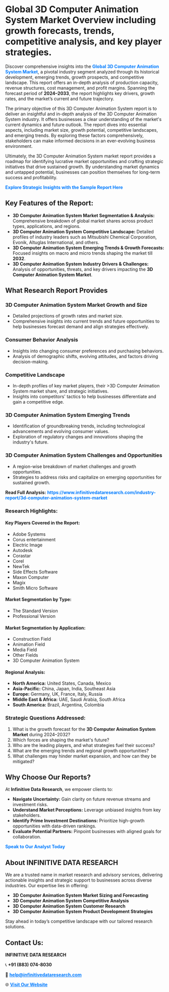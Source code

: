 <h1>Global 3D Computer Animation System Market Overview including growth forecasts, trends, competitive analysis, and key player strategies.</h1>
<p>
Discover comprehensive insights into the 
<a href="https://www.infinitivedataresearch.com/industry-report/3d-computer-animation-system-market" rel="dofollow" style="color: #007BFF; text-decoration: none;"><strong>Global 3D Computer Animation System Market</strong></a>, a pivotal industry segment analyzed through its historical development, emerging trends, growth prospects, and competitive landscape. This report offers an in-depth analysis of production capacity, revenue structures, cost management, and profit margins. Spanning the forecast period of <strong>2024–2033</strong>, the report highlights key drivers, growth rates, and the market’s current and future trajectory.
</p>
<p>
The primary objective of this 3D Computer Animation System report is to deliver an insightful and in-depth analysis of the 3D Computer Animation System industry. It offers businesses a clear understanding of the market's current dynamics and future outlook. The report dives into essential aspects, including market size, growth potential, competitive landscapes, and emerging trends. By exploring these factors comprehensively, stakeholders can make informed decisions in an ever-evolving business environment.
</p>
<p>
Ultimately, the 3D Computer Animation System market report provides a roadmap for identifying lucrative market opportunities and crafting strategic initiatives that drive sustained growth. By understanding market dynamics and untapped potential, businesses can position themselves for long-term success and profitability.
</p>
<p>
<a href="https://www.infinitivedataresearch.com/request-sample/reportId=103799" style="color: #007BFF; text-decoration: none;"><strong>Explore Strategic Insights with the Sample Report Here</strong></a>
</p>

<h2>Key Features of the Report:</h2>
<ul>
<li><strong>3D Computer Animation System Market Segmentation & Analysis:</strong> Comprehensive breakdown of global market shares across product types, applications, and regions.</li>
<li><strong>3D Computer Animation System Competitive Landscape:</strong> Detailed profiles of industry leaders such as Mitsubishi Chemical Corporation, Evonik, Altuglas International, and others.</li>
<li><strong>3D Computer Animation System Emerging Trends & Growth Forecasts:</strong> Focused insights on macro and micro trends shaping the market till <strong>2032</strong>.</li>
<li><strong>3D Computer Animation System Industry Drivers & Challenges:</strong> Analysis of opportunities, threats, and key drivers impacting the <strong>3D Computer Animation System Market</strong>.</li>
</ul>

<h2>What Research Report Provides</h2>
<h3>3D Computer Animation System Market Growth and Size</h3>
<ul>
<li>Detailed projections of growth rates and market size.</li>
<li>Comprehensive insights into current trends and future opportunities to help businesses forecast demand and align strategies effectively.</li>
</ul>

<h3>Consumer Behavior Analysis</h3>
<ul>
<li>Insights into changing consumer preferences and purchasing behaviors.</li>
<li>Analysis of demographic shifts, evolving attitudes, and factors driving decision-making.</li>
</ul>

<h3>Competitive Landscape</h3>
<ul>
<li>In-depth profiles of key market players, their >3D Computer Animation System market share, and strategic initiatives.</li>
<li>Insights into competitors' tactics to help businesses differentiate and gain a competitive edge.</li>
</ul>

<h3>3D Computer Animation System Emerging Trends</h3>
<ul>
<li>Identification of groundbreaking trends, including technological advancements and evolving consumer values.</li>
<li>Exploration of regulatory changes and innovations shaping the industry's future.</li>
</ul>

<h3>3D Computer Animation System Challenges and Opportunities</h3>
<ul>
<li>A region-wise breakdown of market challenges and growth opportunities.</li>
<li>Strategies to address risks and capitalize on emerging opportunities for sustained growth.</li>
</ul>
<p><strong>Read Full Analysis:</strong> <a href="https://www.infinitivedataresearch.com/industry-report/3d-computer-animation-system-market" rel="dofollow" style="color: #007BFF; text-decoration: none;"><strong>https://www.infinitivedataresearch.com/industry-report/3d-computer-animation-system-market</strong></a></p>
<h3>Research Highlights:</h3>
<h4>Key Players Covered in the Report:</h4>
<ul><li>Adobe Systems</li><li>Corus entertainment</li><li>Electric Image</li><li>Autodesk</li><li>Corastar</li><li>Corel</li><li>NewTek</li><li>Side Effects Software</li><li>Maxon Computer</li><li>Magix</li><li>Smith Micro Software</li></ul>
<h4>Market Segmentation by Type:</h4>
<ul><li>The Standard Version</li><li>Professional Version</li></ul>
<h4>Market Segmentation by Application:</h4>
<ul><li>Construction Field</li><li>Animation Field</li><li>Media Field</li><li>Other Fields</li><li>3D Computer Animation System</li></ul>

<h4>Regional Analysis:</h4>
<ul>
<li><strong>North America:</strong> United States, Canada, Mexico</li>
<li><strong>Asia-Pacific:</strong> China, Japan, India, Southeast Asia</li>
<li><strong>Europe:</strong> Germany, UK, France, Italy, Russia</li>
<li><strong>Middle East & Africa:</strong> UAE, Saudi Arabia, South Africa</li>
<li><strong>South America:</strong> Brazil, Argentina, Colombia</li>
</ul>

<h3>Strategic Questions Addressed:</h3>
<ol>
<li>What is the growth forecast for the <strong>3D Computer Animation System Market</strong> during 2024–2032?</li>
<li>Which forces are shaping the market's future?</li>
<li>Who are the leading players, and what strategies fuel their success?</li>
<li>What are the emerging trends and regional growth opportunities?</li>
<li>What challenges may hinder market expansion, and how can they be mitigated?</li>
</ol>

<h2>Why Choose Our Reports?</h2>
<p>At <strong>Infinitive Data Research</strong>, we empower clients to:</p>
<ul>
<li><strong>Navigate Uncertainty:</strong> Gain clarity on future revenue streams and investment risks.</li>
<li><strong>Understand Market Perceptions:</strong> Leverage unbiased insights from key stakeholders.</li>
<li><strong>Identify Prime Investment Destinations:</strong> Prioritize high-growth opportunities with data-driven rankings.</li>
<li><strong>Evaluate Potential Partners:</strong> Pinpoint businesses with aligned goals for collaboration.</li>
</ul>
<p><a href="https://www.infinitivedataresearch.com/industry-report/3d-computer-animation-system-market" rel="dofollow" style="color: #007BFF; text-decoration: none;"><strong>Speak to Our Analyst Today</strong></a></p>

<h2>About INFINITIVE DATA RESEARCH</h2>
<p>We are a trusted name in market research and advisory services, delivering actionable insights and strategic support to businesses across diverse industries. Our expertise lies in offering:</p>
<ul>
<li><strong>3D Computer Animation System Market Sizing and Forecasting</strong></li>
<li><strong>3D Computer Animation System Competitive Analysis</strong></li>
<li><strong>3D Computer Animation System Customer Research</strong></li>
<li><strong>3D Computer Animation System Product Development Strategies</strong></li>
</ul>
<p>Stay ahead in today’s competitive landscape with our tailored research solutions.</p>

<h2>Contact Us:</h2>
<p><strong>INFINITIVE DATA RESEARCH</strong></p>
<p>📞 <strong>+91 (883) 074-8030</strong></p>
<p>📧 <strong><a href="mailto:help@infinitivedataresearch.com" style="color: #007BFF;">help@infinitivedataresearch.com</a></strong></p>
<p>🌐 <strong><a href="https://www.infinitivedataresearch.com" rel="dofollow" style="color: #007BFF;">Visit Our Website</a></strong></p>